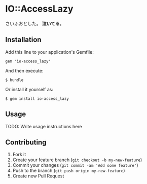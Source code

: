 # IO::AccessLazy

さいふおとした。 **泣いてる**。

## Installation

Add this line to your application's Gemfile:

    gem 'io-access_lazy'

And then execute:

    $ bundle

Or install it yourself as:

    $ gem install io-access_lazy

## Usage

TODO: Write usage instructions here

## Contributing

1. Fork it
2. Create your feature branch (`git checkout -b my-new-feature`)
3. Commit your changes (`git commit -am 'Add some feature'`)
4. Push to the branch (`git push origin my-new-feature`)
5. Create new Pull Request
